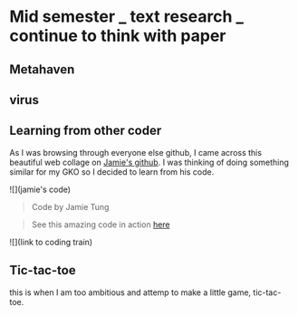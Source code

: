 # Mid semester _ text research _ continue to think with paper

## Metahaven

## virus 

## Learning from other coder

As I was browsing through everyone else github, I came across this beautiful web collage on [Jamie's github](). I was thinking of doing something similar for my GKO so I decided to learn from his code. 

![](jamie's code)
> Code by Jamie Tung 

> See this amazing code in action [here](link)

![](link to coding train)


## Tic-tac-toe

this is when I am too ambitious and attemp to make a little game, tic-tac-toe. 




